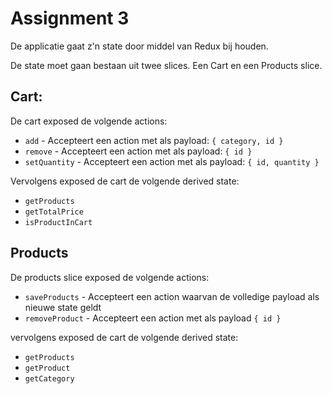 # Assignment 3

De applicatie gaat z'n state door middel van Redux bij houden.

De state moet gaan bestaan uit twee slices. Een Cart en een Products slice.

## Cart:

De cart exposed de volgende actions: 

* `add` - Accepteert een action met als payload: `{ category, id }`
* `remove` - Accepteert een action met als payload: `{ id }`
* `setQuantity` - Accepteert een action met als payload: `{ id, quantity }`
 
Vervolgens exposed de cart de volgende derived state:

* `getProducts`
* `getTotalPrice`
* `isProductInCart`

## Products

De products slice exposed de volgende actions:

* `saveProducts` - Accepteert een action waarvan de volledige payload als nieuwe
                   state geldt
* `removeProduct` - Accepteert een action met als payload `{ id }`

vervolgens exposed de cart de volgende derived state:

* `getProducts`
* `getProduct`
* `getCategory`